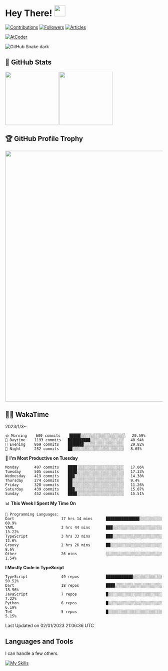 # Hey There! <img width="35" src="https://user-images.githubusercontent.com/50891407/148686885-0fefeb76-4cf6-473a-9e3e-889ce5513450.gif" />


[![Contributions](https://badgen.org/img/qiita/akidon0000/contributions?style=for-the-badge)](https://qiita.com/akidon0000)
[![Followers](https://badgen.org/img/qiita/akidon0000/followers?style=for-the-badge)](https://qiita.com/akidon0000)
[![Articles](https://badgen.org/img/qiita/akidon0000/articles?style=for-the-badge)](https://qiita.com/akidon0000)

[![AtCoder](https://badgen.org/img/atcoder/akidon0000/rating/algorithm?style=for-the-badge)](https://atcoder.jp/users/akidon0000)


<!-- ## 🐍 Contribution -->

<img src="https://github.com/akidon0000/akidon0000/blob/output/github-contribution-grid-snake.svg" alt="GitHub Snake dark" />


## 💎 GitHub Stats

<div>
  <img height="170" align="left" src="https://github-readme-stats.vercel.app/api?username=akidon0000&count_private=true&show_icons=true&title_color=81A1C1&text_color=ECEFF4&bg_color=2E3440&icon_color=D8DEE9&border_radius=10" />
  <img height="170" src="https://github-readme-stats.vercel.app/api/top-langs/?username=akidon0000&langs_count=8&layout=compact&title_color=81A1C1&text_color=ECEFF4&bg_color=2E3440&icon_color=D8DEE9&border_radius=10" />
</div>


## 🏆 GitHub Profile Trophy

<img width="800" src="https://github-profile-trophy.vercel.app/?username=akidon0000&theme=nord&no-frame=true"/>


## 🧑‍💻 WakaTime

<!--START_SECTION:waka-->
2023/1/3~
```text
🌞 Morning    600 commits    █████░░░░░░░░░░░░░░░░░░░░   20.59%
🌆 Daytime    1193 commits   ██████████░░░░░░░░░░░░░░░   40.94%
🌃 Evening    869 commits    ███████░░░░░░░░░░░░░░░░░░   29.82%
🌙 Night      252 commits    ██░░░░░░░░░░░░░░░░░░░░░░░   8.65%

```
📅 **I'm Most Productive on Tuesday**

```text
Monday       497 commits    ████░░░░░░░░░░░░░░░░░░░░░   17.06%
Tuesday      505 commits    ████░░░░░░░░░░░░░░░░░░░░░   17.33%
Wednesday    419 commits    ███░░░░░░░░░░░░░░░░░░░░░░   14.38%
Thursday     274 commits    ██░░░░░░░░░░░░░░░░░░░░░░░   9.4%
Friday       328 commits    ██░░░░░░░░░░░░░░░░░░░░░░░   11.26%
Saturday     439 commits    ███░░░░░░░░░░░░░░░░░░░░░░   15.07%
Sunday       452 commits    ████░░░░░░░░░░░░░░░░░░░░░   15.51%

```


📊 **This Week I Spent My Time On**

```text
💬 Programming Languages:
Dart                     17 hrs 14 mins      ███████████████░░░░░░░░░░   60.9%
YAML                     3 hrs 44 mins       ███░░░░░░░░░░░░░░░░░░░░░░   13.22%
TypeScript               3 hrs 33 mins       ███░░░░░░░░░░░░░░░░░░░░░░   12.6%
Groovy                   2 hrs 26 mins       ██░░░░░░░░░░░░░░░░░░░░░░░   8.6%
Other                    26 mins             ░░░░░░░░░░░░░░░░░░░░░░░░░   1.54%

```

**I Mostly Code in TypeScript**

```text
TypeScript               49 repos            ████████████░░░░░░░░░░░░░   50.52%
Dart                     18 repos            ████░░░░░░░░░░░░░░░░░░░░░   18.56%
JavaScript               7 repos             █░░░░░░░░░░░░░░░░░░░░░░░░   7.22%
Python                   6 repos             █░░░░░░░░░░░░░░░░░░░░░░░░   6.19%
TeX                      5 repos             █░░░░░░░░░░░░░░░░░░░░░░░░   5.15%

```



 Last Updated on 02/01/2023 21:06:36 UTC
<!--END_SECTION:waka-->


## Languages and Tools

I can handle a few others.

[![My Skills](https://skillicons.dev/icons?i=swift,kotlin,androidstudio,vscode,firebase,python,django,go,aws,mysql,cpp,docker,unity,html,css,javascript,wordpress,nginx,raspberrypi)](https://skillicons.dev)
